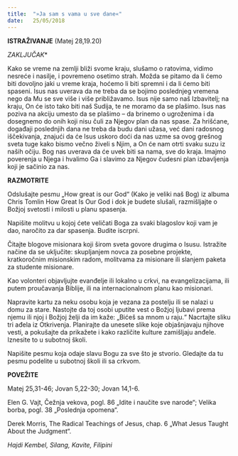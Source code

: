 ```yaml
---
title:  "»Ja sam s vama u sve dane«"
date:   25/05/2018
---
```


**ISTRAŽIVANJE** (Matej 28,19.20)

*ZAKLJUČAK**

Kako se vreme na zemlji bliži svome kraju, slušamo o ratovima, vidimo nesreće i nasilje, i povremeno osetimo strah. Možda se pitamo da li ćemo biti dovoljno jaki u vreme kraja, hoćemo li biti spremni i da li ćemo biti spaseni. Isus nas uverava da ne treba da se bojimo poslednjeg vremena nego da Mu se sve više i više približavamo. Isus nije samo naš Izbavitelj; na kraju, On će isto tako biti naš Sudija, te ne moramo da se plašimo.
Isus nas poziva na akciju umesto da se plašimo – da brinemo o ugroženima i da dosegnemo do onih koji nisu čuli za Njegov plan da nas spase. Za hrišćane, događaji poslednjih dana ne treba da budu dani užasa, već dani radosnog iščekivanja, znajući da će Isus uskoro doći da nas uzme sa ovog grešnog sveta tuge kako bismo večno živeli s Njim, a On će nam otrti svaku suzu iz naših očiju. Bog nas uverava da će uvek biti sa nama, sve do kraja. Imajmo poverenja u Njega i hvalimo Ga i slavimo za Njegov čudesni plan izbavljenja koji je sačinio za nas.

**RAZMOTRITE**

Odslušajte pesmu „How great is our God“ (Kako je veliki naš Bog) iz albuma Chris Tomlin How Great Is Our God  i dok je budete slušali, razmišljajte o Božjoj svetosti i milosti u planu spasenja.

Napišite molitvu u kojoj ćete veličati Boga za svaki blagoslov koji vam je dao, naročito za dar spasenja. Budite iscrpni.

Čitajte blogove misionara koji širom sveta govore drugima o Isusu. Istražite načine da se uključite: skupljanjem novca za posebne projekte, kratkoročnim misionskim radom, molitvama za misionare ili slanjem paketa za studente misionare.

Kao volonteri objavljujte evanđelje ili lokalno u crkvi, na evangelizacijama, ili putem proučavanja Biblije, ili na internacionalnom planu kao misionari.

Napravite kartu za neku osobu koja je vezana za postelju ili se nalazi u domu za stare. Nastojte da toj osobi uputite vest o Božjoj ljubavi prema njemu ili njoj i Božjoj želji da im kaže: „Bićeš sa mnom u raju.“
Nacrtajte sliku tri ađela iz Otkrivenja. Planirajte da unesete slike koje objašnjavaju njihove vesti, a pokušajte da prikažete i kako različite kulture zamišljaju anđele. Iznesite to u subotnoj školi.

Napišite pesmu koja odaje slavu Bogu za sve što je stvorio. Gledajte da tu pesmu podelite u subotnoj školi ili sa crkvom.

**POVEŽITE**

Matej 25,31-46; Jovan 5,22-30; Jovan 14,1-6.

Elen G. Vajt, Čežnja vekova, pogl. 86 „Idite i naučite sve narode“; Velika borba, pogl. 38 „Poslednja opomena“.

Derek Morris,  The Radical Teachings of Jesus,  chap. 6 „What Jesus Taught About the Judgment“.

*Hajdi Kembel, Silang, Kavite, Filipini*
